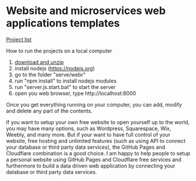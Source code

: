 # Website and microservices web applications templates

[Project list](https://projects.vmiis.com/sites/)
  
How to run the projects on a local computer
1. [download and unzip](https://github.com/vmiis/projects/archive/master.zip)
2. install nodejs (https://nodejs.org)
3. go to the folder "serve/webr"
4. run "npm install" to install nodejs modules
5. run "server.js.start.bat" to start the server
6. open you web browser, type http://localhost:8000 


Once you get everything running on your computer, you can add, modify and delete any part of the contents.
<br/>


If you want to setup your own free website to open yourself up to the world, 
you may have many options, such as Wordpress, Squarespace, Wix, Weebly, 
and many more. But if your want to have full control of your website, 
free hosting and unlimited features (such as using API to connect your 
database or third party data services), the GitHub Pages and Cloudflare 
combination is a good choice. I am happy to help people to setup a personal 
website using GitHub Pages and Cloudflare free services and furthermore 
to build a data driven web application by connecting your database or 
third party data services.
